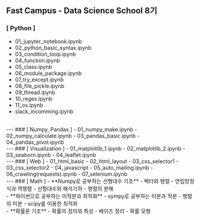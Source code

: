 ## Fast Campus - Data Science School 8기
### [ Python ]
- 01_jupyter_notebook.ipynb
- 02_python_basic_syntax.ipynb
- 03_condition_loop.ipynb
- 04_function.ipynb
- 05_class.ipynb
- 06_module_package.ipynb
- 07_try_except.ipynb
- 08_file_pickle.ipynb
- 09_thread.ipynb
- 10_regex.ipynb
- 11_os.ipynb
- slack_incomming.ipynb 
<br/>
---
### [ Numpy, Pandas ]
- 01_numpy_make.ipynb
- 02_numpy_calculate.ipynb
- 03_pandas_basic.ipynb
- 04_pandas_pivot.ipynb
<br/>
---
### [ Visualization ]
- 01_matplotlib_1.ipynb
- 02_matplotlib_2.ipynb
- 03_seaborn.ipynb
- 04_leaflet.ipynb
<br/>
---
### [ Web ]
- 01_html_basic
- 02_html_layout
- 03_css_selector1
- 03_css_selector2
- 04_javascript
- 05_auto_mailing.ipynb
- 06_crawling(requests).ipynb
- 07_selenium.ipynb
<br/>
---
### [ Math ]
- **Numpy로 공부하는 선형대수 기초**
  - 벡터와 행렬
  - 연립방정식과 역행렬
  - 선형대수와 해석기하
  - 행렬의 분해
<br/>
- **파이썬으로 공부하는 미적분과 최적화**
  - sympy로 공부하는 미분과 적분
  - 행렬의 미분
  - scipy를 이용한 최적화
<br/>
- **확률론 기초**
  - 확률의 정의와 특성
  - 베이즈 정리
  - 확률 모형
<br/>


